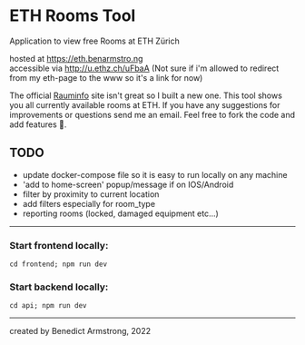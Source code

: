 # ETH Rooms Tool

Application to view free Rooms at ETH Zürich

hosted at https://eth.benarmstro.ng<br>
accessible via http://u.ethz.ch/uFbaA (Not sure if i'm allowed to redirect from my eth-page to the www so it's a link for now)

The official <a href="http://www.rauminfo.ethz.ch/IndexPre.do">Rauminfo</a>
site isn't great so I built a new one. This tool shows you all currently available rooms at ETH.
If you have any suggestions for improvements or questions send me an email. Feel free to fork the code and add features 👾.

## TODO

- update docker-compose file so it is easy to run locally on any machine
- 'add to home-screen' popup/message if on IOS/Android
- filter by proximity to current location
- add filters especially for room_type
- reporting rooms (locked, damaged equipment etc...)

---

### Start frontend locally:

```{bash}
cd frontend; npm run dev
```

### Start backend locally:

```{bash}
cd api; npm run dev
```

---

created by Benedict Armstrong, 2022
